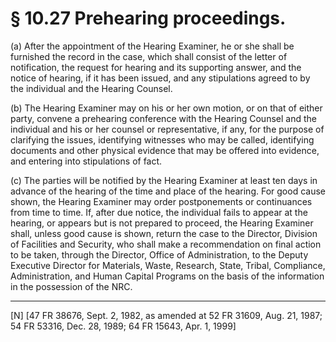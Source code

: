 # § 10.27   Prehearing proceedings.

(a) After the appointment of the Hearing Examiner, he or she shall be furnished the record in the case, which shall consist of the letter of notification, the request for hearing and its supporting answer, and the notice of hearing, if it has been issued, and any stipulations agreed to by the individual and the Hearing Counsel.


(b) The Hearing Examiner may on his or her own motion, or on that of either party, convene a prehearing conference with the Hearing Counsel and the individual and his or her counsel or representative, if any, for the purpose of clarifying the issues, identifying witnesses who may be called, identifying documents and other physical evidence that may be offered into evidence, and entering into stipulations of fact.


(c) The parties will be notified by the Hearing Examiner at least ten days in advance of the hearing of the time and place of the hearing. For good cause shown, the Hearing Examiner may order postponements or continuances from time to time. If, after due notice, the individual fails to appear at the hearing, or appears but is not prepared to proceed, the Hearing Examiner shall, unless good cause is shown, return the case to the Director, Division of Facilities and Security, who shall make a recommendation on final action to be taken, through the Director, Office of Administration, to the Deputy Executive Director for Materials, Waste, Research, State, Tribal, Compliance, Administration, and Human Capital Programs on the basis of the information in the possession of the NRC.



---

[N] [47 FR 38676, Sept. 2, 1982, as amended at 52 FR 31609, Aug. 21, 1987; 54 FR 53316, Dec. 28, 1989; 64 FR 15643, Apr. 1, 1999]




